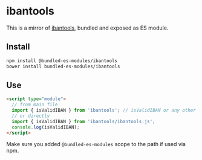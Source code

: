# ibantools

This is a mirror of [ibantools](https://www.npmjs.com/package/ibantools), bundled and exposed as ES module.

## Install

```sh
npm install @bundled-es-modules/ibantools
bower install bundled-es-modules/ibantools
```

## Use

```html
<script type="module">
  // from main file
  import { isValidIBAN } from 'ibantools'; // isValidIBAN or any other function supported
  // or directly
  import { isValidIBAN } from 'ibantools/ibantools.js';
  console.log(isValidIBAN);
</script>
```

Make sure you added `@bundled-es-modules` scope to the path if used via npm.
